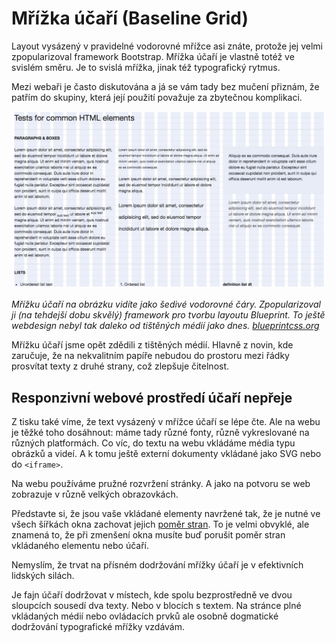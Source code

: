 # Mřížka účaří (Baseline Grid)

Layout vysázený v pravidelné vodorovné mřížce asi znáte, protože jej velmi zpopularizoval framework Bootstrap. Mřížka účaří je vlastně totéž ve svislém směru. Je to svislá mřížka, jinak též typografický rytmus.

Mezi webaři je často diskutována a já se vám tady bez mučení přiznám, že patřím do skupiny, která její použití považuje za zbytečnou komplikaci.

![Baseline Grid](../dist/images/original/baseline-grid.jpg)

*Mřížku účaří na obrázku vidíte jako šedivé vodorovné čáry.  Zpopularizoval ji (na tehdejší dobu skvělý) framework pro tvorbu layoutu Blueprint. To ještě webdesign nebyl tak daleko od tištěných médií jako dnes. [blueprintcss.org](http://blueprintcss.org/)*

Mřížku účaří jsme opět zdědili z tištěných médií. Hlavně z novin, kde zaručuje, že na nekvalitním papíře nebudou do prostoru mezi řádky prosvítat texty z druhé strany, což zlepšuje čitelnost.

## Responzivní webové prostředí účaří nepřeje

Z tisku také víme, že text vysázený v mřížce účaří se lépe čte. Ale na webu je těžké toho dosáhnout: máme tady různé fonty, různě vykreslované na různých platformách. Co víc, do textu na webu vkládáme média typu obrázků a videí. A k tomu ještě externí dokumenty vkládané jako SVG nebo do `<iframe>`. 

Na webu používáme pružné rozvržení stránky. A jako na potvoru se web zobrazuje v různě velkých obrazovkách. 

Představte si, že jsou vaše vkládané elementy navržené tak, že je nutné ve všech šířkách okna zachovat jejich [poměr stran](css-pomer-stran.md). To je velmi obvyklé, ale znamená to, že při zmenšení okna musíte buď porušit poměr stran vkládaného elementu nebo účaří.

Nemyslím, že trvat na přísném dodržování mřížky účaří je v efektivních lidských silách. 

Je fajn účaří dodržovat v místech, kde spolu bezprostředně ve dvou sloupcích sousedí dva texty. Nebo v blocích s textem. Na stránce plné vkládaných médií nebo ovládacích prvků ale osobně dogmatické dodržování typografické mřížky vzdávám. 

